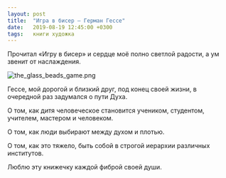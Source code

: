 ```yaml
---
layout: post
title:  "Игра в бисер — Герман Гессе"
date:   2019-08-19 12:45:00 +0300
tags: 	книги художка
---
```


Прочитал «Игру в бисер» и сердце моё полно светлой радости, а ум звенит от наслаждения.

![the_glass_beads_game.png]({{site.url}}/assets/books/the_glass_beads_game.png)

Гессе, мой дорогой и близкий друг, под конец своей жизни, в очередной раз задумался о пути Духа. 

О том, как дитя человеческое становится учеником, студентом, учителем, мастером и человеком. 

О том, как люди выбирают между духом и плотью.

О том, как это тяжело, быть собой в строгой иерархии различных институтов.

Люблю эту книжечку каждой фиброй своей души.